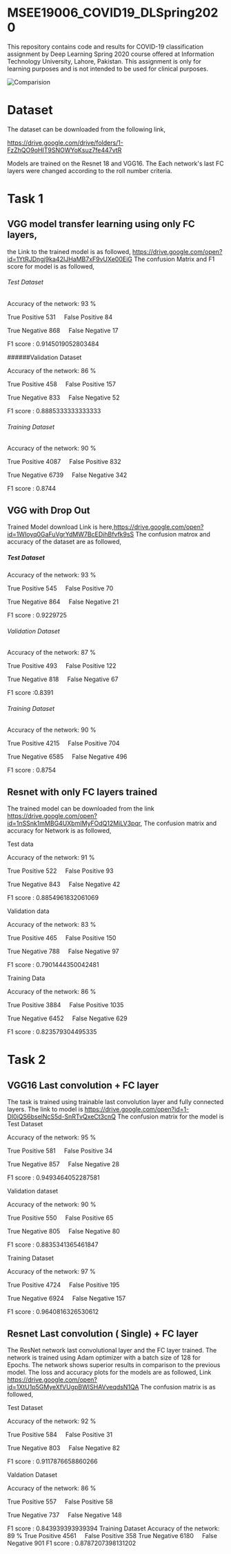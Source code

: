 # MSEE19006_COVID19_DLSpring2020
This repository contains code and results for COVID-19 classification assignment by Deep Learning Spring 2020 course offered at Information Technology University, Lahore, Pakistan. This assignment is only for learning purposes and is not intended to be used for clinical purposes.

![Comparision](https://user-images.githubusercontent.com/64313566/80291414-c9c89080-8766-11ea-8727-6f5de222b6bc.PNG)


# Dataset
The dataset can be downloaded from the following link,

https://drive.google.com/drive/folders/1-FzZhQO9oHIT9SNOWYoKsuz7fe447vtR

Models are trained on the Resnet 18 and VGG16.
The Each network's last FC layers were changed according to the roll number criteria.
# Task 1
## VGG model transfer learning using only FC layers,
the Link to the trained model is as followed,
https://drive.google.com/open?id=1YtRJDngj9ka42IJHaMB7xF9vUXe00EiG
The confusion Matrix and F1 score for model is as followed,

###### Test Dataset

Accuracy of the network: 93 %

   True Positive  531    &nbsp;&nbsp;&nbsp;   False Positive  84 

   True Negative  868    &nbsp;&nbsp;&nbsp;   False Negative  17

F1 score :  0.9145019052803484

######Validation Dataset

Accuracy of the network: 86 %

   True Positive  458   &nbsp;&nbsp;&nbsp;   False Positive  157 
   
   True Negative 833    &nbsp;&nbsp;&nbsp;   False Negative  52

F1 score :  0.8885333333333333

###### Training Dataset

Accuracy of the network: 90 %

   True Positive  4087   &nbsp;&nbsp;&nbsp;    False Positive  832 

   True Negative  6739   &nbsp;&nbsp;&nbsp;    False Negative  342

F1 score : 0.8744

## VGG with Drop Out 
Trained Model download Link is here,https://drive.google.com/open?id=1WIoyq0GaFuVgrYdMW7BcEDihBfvfk9sS
The confusion matrox and accuracy of the dataset are as followed,
##### Test Dataset

Accuracy of the network: 93 %

   True Positive  545  &nbsp;&nbsp;&nbsp;  False Positive  70 

   True Negative  864  &nbsp;&nbsp;&nbsp;  False Negative  21

F1 score : 0.9229725

###### Validation Dataset

Accuracy of the network: 87 %

   True Positive  493  &nbsp;&nbsp;&nbsp;   False Positive  122
 
   True Negative  818  &nbsp;&nbsp;&nbsp;  False Negative  67

F1 score :0.8391

###### Training Dataset

Accuracy of the network: 90 %

   True Positive  4215 &nbsp;&nbsp;&nbsp;   False Positive  704 

   True Negative  6585  &nbsp;&nbsp;&nbsp;  False Negative  496

F1 score : 0.8754

## Resnet with only FC layers trained
The trained model can be downloaded from the link https://drive.google.com/open?id=1nSSnk1mMBG4UXbmIMyFOdQ12MiLV3pqr,
The confusion matrix and accuracy for Network is as followed,

Test data

Accuracy of the network: 91 %

   True Positive  522  &nbsp;&nbsp;&nbsp;  False Positive  93 

   True Negative  843  &nbsp;&nbsp;&nbsp;  False Negative  42

F1 score :  0.8854961832061069

Validation data

Accuracy of the network: 83 %

   True Positive  465  &nbsp;&nbsp;&nbsp;  False Positive  150 

   True Negative  788   &nbsp;&nbsp;&nbsp; False Negative  97

F1 score :  0.7901444350042481

Training Data

Accuracy of the network: 86 %

   True Positive  3884  &nbsp;&nbsp;&nbsp;  False Positive  1035 

   True Negative  6452  &nbsp;&nbsp;&nbsp;  False Negative  629

F1 score :  0.823579304495335
# Task 2
## VGG16 Last convolution + FC layer
The task is trained using trainable last convolution layer and fully connected layers.
The link to model is https://drive.google.com/open?id=1-DI0iQS6bselNcS5d-SnRTvQxeCt3cnQ
The confusion matrix for the model is 
Test Dataset

Accuracy of the network: 95 %

   True Positive  581  &nbsp;&nbsp;&nbsp;  False Positive  34 

   True Negative  857  &nbsp;&nbsp;&nbsp;  False Negative  28

F1 score :  0.9493464052287581

Validation dataset

Accuracy of the network: 90 %

   True Positive  550 &nbsp;&nbsp;&nbsp;   False Positive  65 

   True Negative  805  &nbsp;&nbsp;&nbsp;  False Negative  80

F1 score :  0.8835341365461847


Training Dataset

Accuracy of the network: 97 %

   True Positive  4724  &nbsp;&nbsp;&nbsp;  False Positive  195 

True Negative  6924   &nbsp;&nbsp;&nbsp; False Negative  157

F1 score :  0.9640816326530612





## Resnet Last convolution ( Single) + FC layer
The ResNet network last convolutional layer and the FC layer trained. The network is trained using Adam optimizer with a batch size of 128 for Epochs. The network shows superior results in comparison to the previous model. The loss and accuracy plots for the models are as followed,
Link https://drive.google.com/open?id=1XtU1p5GMyeXfVUgpBWISHAVveqdsN1QA
The confusion matrix is as followed,

Test Dataset

Accuracy of the network: 92 %

   True Positive  584   &nbsp;&nbsp;&nbsp; False Positive  31 

   True Negative  803   &nbsp;&nbsp;&nbsp; False Negative  82

F1 score :  0.9117876658860266




Valdation Dataset

Accuracy of the network: 86 %

   True Positive  557  &nbsp;&nbsp;&nbsp;  False Positive  58 

   True Negative  737  &nbsp;&nbsp;&nbsp;  False Negative  148

F1 score :  0.843939393939394
Training Dataset
Accuracy of the network: 89 %
   True Positive  4561  &nbsp;&nbsp;&nbsp;  False Positive  358 
   True Negative  6180  &nbsp;&nbsp;&nbsp;  False Negative  901
F1 score :  0.8787207398131202

